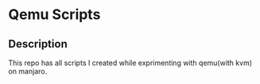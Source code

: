 # Qemu Scripts

## Description

This repo has all scripts I created while exprimenting with qemu(with kvm) on manjaro.

